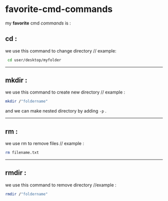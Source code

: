 # favorite-cmd-commands

my **favorite** cmd _commands_ is :

## cd :

we use this command to change directory // example:

```bash
 cd user/desktop/myfolder
```

---

## mkdir :

we use this command to create new directory // example :

```bash
mkdir /"foldername"
```

and we can make nested directory by adding `-p` .

---

## rm :

we use rm to remove files // example :

```bash
rm filename.txt
```

---

## rmdir :

we use this command to remove directory //example :

```bash
rmdir /"foldername"
```
